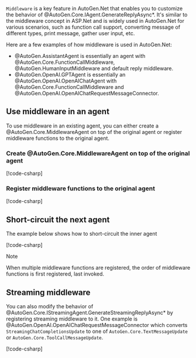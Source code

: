 `Middleware` is a key feature in AutoGen.Net that enables you to customize the behavior of @AutoGen.Core.IAgent.GenerateReplyAsync*. It's similar to the middleware concept in ASP.Net and is widely used in AutoGen.Net for various scenarios, such as function call support, converting message of different types, print message, gather user input, etc.

Here are a few examples of how middleware is used in AutoGen.Net:
- @AutoGen.AssistantAgent is essentially an agent with @AutoGen.Core.FunctionCallMiddleware, @AutoGen.HumanInputMiddleware and default reply middleware.
- @AutoGen.OpenAI.GPTAgent is essentially an @AutoGen.OpenAI.OpenAIChatAgent with @AutoGen.Core.FunctionCallMiddleware and @AutoGen.OpenAI.OpenAIChatRequestMessageConnector.

## Use middleware in an agent
To use middleware in an existing agent, you can either create a @AutoGen.Core.MiddlewareAgent on top of the original agent or register middleware functions to the original agent.

### Create @AutoGen.Core.MiddlewareAgent on top of the original agent
[!code-csharp[](../../samples/AgentChat/Autogen.Basic.Sample/CodeSnippet/MiddlewareAgentCodeSnippet.cs?name=create_middleware_agent_with_original_agent)]

### Register middleware functions to the original agent
[!code-csharp[](../../samples/AgentChat/Autogen.Basic.Sample/CodeSnippet/MiddlewareAgentCodeSnippet.cs?name=register_middleware_agent)]

## Short-circuit the next agent
The example below shows how to short-circuit the inner agent

[!code-csharp[](../../samples/AgentChat/Autogen.Basic.Sample/CodeSnippet/MiddlewareAgentCodeSnippet.cs?name=short_circuit_middleware_agent)]

> [!Note]
> When multiple middleware functions are registered, the order of middleware functions is first registered, last invoked.

## Streaming middleware
You can also modify the behavior of @AutoGen.Core.IStreamingAgent.GenerateStreamingReplyAsync* by registering streaming middleware to it. One example is @AutoGen.OpenAI.OpenAIChatRequestMessageConnector which converts `StreamingChatCompletionsUpdate` to one of `AutoGen.Core.TextMessageUpdate` or `AutoGen.Core.ToolCallMessageUpdate`.

[!code-csharp[](../../samples/AgentChat/Autogen.Basic.Sample/CodeSnippet/MiddlewareAgentCodeSnippet.cs?name=register_streaming_middleware)]